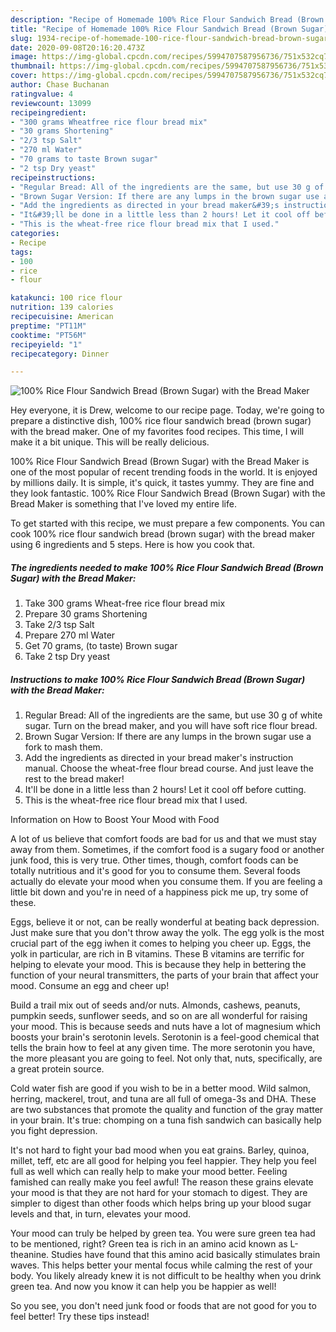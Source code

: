 ```yaml
---
description: "Recipe of Homemade 100% Rice Flour Sandwich Bread (Brown Sugar) with the Bread Maker"
title: "Recipe of Homemade 100% Rice Flour Sandwich Bread (Brown Sugar) with the Bread Maker"
slug: 1934-recipe-of-homemade-100-rice-flour-sandwich-bread-brown-sugar-with-the-bread-maker
date: 2020-09-08T20:16:20.473Z
image: https://img-global.cpcdn.com/recipes/5994707587956736/751x532cq70/100-rice-flour-sandwich-bread-brown-sugar-with-the-bread-maker-recipe-main-photo.jpg
thumbnail: https://img-global.cpcdn.com/recipes/5994707587956736/751x532cq70/100-rice-flour-sandwich-bread-brown-sugar-with-the-bread-maker-recipe-main-photo.jpg
cover: https://img-global.cpcdn.com/recipes/5994707587956736/751x532cq70/100-rice-flour-sandwich-bread-brown-sugar-with-the-bread-maker-recipe-main-photo.jpg
author: Chase Buchanan
ratingvalue: 4
reviewcount: 13099
recipeingredient:
- "300 grams Wheatfree rice flour bread mix"
- "30 grams Shortening"
- "2/3 tsp Salt"
- "270 ml Water"
- "70 grams to taste Brown sugar"
- "2 tsp Dry yeast"
recipeinstructions:
- "Regular Bread: All of the ingredients are the same, but use 30 g of white sugar. Turn on the bread maker, and you will have soft rice flour bread."
- "Brown Sugar Version: If there are any lumps in the brown sugar use a fork to mash them."
- "Add the ingredients as directed in your bread maker&#39;s instruction manual. Choose the wheat-free flour bread course. And just leave the rest to the bread maker!"
- "It&#39;ll be done in a little less than 2 hours! Let it cool off before cutting."
- "This is the wheat-free rice flour bread mix that I used."
categories:
- Recipe
tags:
- 100
- rice
- flour

katakunci: 100 rice flour 
nutrition: 139 calories
recipecuisine: American
preptime: "PT11M"
cooktime: "PT56M"
recipeyield: "1"
recipecategory: Dinner

---
```



![100% Rice Flour Sandwich Bread (Brown Sugar) with the Bread Maker](https://img-global.cpcdn.com/recipes/5994707587956736/751x532cq70/100-rice-flour-sandwich-bread-brown-sugar-with-the-bread-maker-recipe-main-photo.jpg)

Hey everyone, it is Drew, welcome to our recipe page. Today, we're going to prepare a distinctive dish, 100% rice flour sandwich bread (brown sugar) with the bread maker. One of my favorites food recipes. This time, I will make it a bit unique. This will be really delicious.

100% Rice Flour Sandwich Bread (Brown Sugar) with the Bread Maker is one of the most popular of recent trending foods in the world. It is enjoyed by millions daily. It is simple, it's quick, it tastes yummy. They are fine and they look fantastic. 100% Rice Flour Sandwich Bread (Brown Sugar) with the Bread Maker is something that I've loved my entire life.




To get started with this recipe, we must prepare a few components. You can cook 100% rice flour sandwich bread (brown sugar) with the bread maker using 6 ingredients and 5 steps. Here is how you cook that.

<!--inarticleads1-->

##### The ingredients needed to make 100% Rice Flour Sandwich Bread (Brown Sugar) with the Bread Maker:

1. Take 300 grams Wheat-free rice flour bread mix
1. Prepare 30 grams Shortening
1. Take 2/3 tsp Salt
1. Prepare 270 ml Water
1. Get 70 grams, (to taste) Brown sugar
1. Take 2 tsp Dry yeast




<!--inarticleads2-->

##### Instructions to make 100% Rice Flour Sandwich Bread (Brown Sugar) with the Bread Maker:

1. Regular Bread: All of the ingredients are the same, but use 30 g of white sugar. Turn on the bread maker, and you will have soft rice flour bread.
1. Brown Sugar Version: If there are any lumps in the brown sugar use a fork to mash them.
1. Add the ingredients as directed in your bread maker&#39;s instruction manual. Choose the wheat-free flour bread course. And just leave the rest to the bread maker!
1. It&#39;ll be done in a little less than 2 hours! Let it cool off before cutting.
1. This is the wheat-free rice flour bread mix that I used.




Information on How to Boost Your Mood with Food


A lot of us believe that comfort foods are bad for us and that we must stay away from them. Sometimes, if the comfort food is a sugary food or another junk food, this is very true. Other times, though, comfort foods can be totally nutritious and it's good for you to consume them. Several foods actually do elevate your mood when you consume them. If you are feeling a little bit down and you're in need of a happiness pick me up, try some of these.

Eggs, believe it or not, can be really wonderful at beating back depression. Just make sure that you don't throw away the yolk. The egg yolk is the most crucial part of the egg iwhen it comes to helping you cheer up. Eggs, the yolk in particular, are rich in B vitamins. These B vitamins are terrific for helping to elevate your mood. This is because they help in bettering the function of your neural transmitters, the parts of your brain that affect your mood. Consume an egg and cheer up!

Build a trail mix out of seeds and/or nuts. Almonds, cashews, peanuts, pumpkin seeds, sunflower seeds, and so on are all wonderful for raising your mood. This is because seeds and nuts have a lot of magnesium which boosts your brain's serotonin levels. Serotonin is a feel-good chemical that tells the brain how to feel at any given time. The more serotonin you have, the more pleasant you are going to feel. Not only that, nuts, specifically, are a great protein source.

Cold water fish are good if you wish to be in a better mood. Wild salmon, herring, mackerel, trout, and tuna are all full of omega-3s and DHA. These are two substances that promote the quality and function of the gray matter in your brain. It's true: chomping on a tuna fish sandwich can basically help you fight depression. 

It's not hard to fight your bad mood when you eat grains. Barley, quinoa, millet, teff, etc are all good for helping you feel happier. They help you feel full as well which can really help to make your mood better. Feeling famished can really make you feel awful! The reason these grains elevate your mood is that they are not hard for your stomach to digest. They are simpler to digest than other foods which helps bring up your blood sugar levels and that, in turn, elevates your mood.

Your mood can truly be helped by green tea. You were sure green tea had to be mentioned, right? Green tea is rich in an amino acid known as L-theanine. Studies have found that this amino acid basically stimulates brain waves. This helps better your mental focus while calming the rest of your body. You likely already knew it is not difficult to be healthy when you drink green tea. And now you know it can help you be happier as well!

So you see, you don't need junk food or foods that are not good for you to feel better! Try  these tips  instead!

